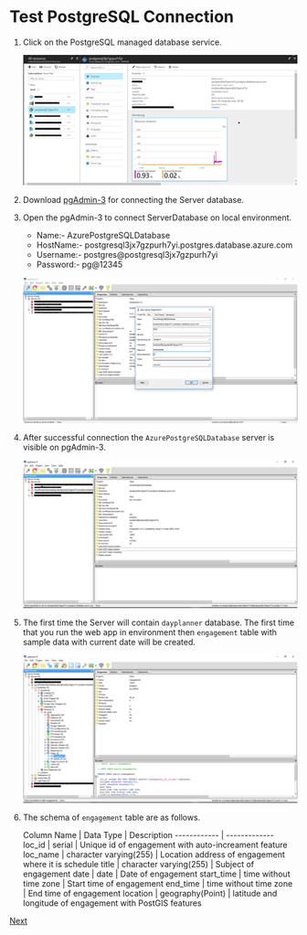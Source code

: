 # Test PostgreSQL Connection

1.	Click on the PostgreSQL managed database service. 

    ![](img/image-1.png)

1. Download <a href="https://www.pgadmin.org/download/">pgAdmin-3</a> for connecting the Server database.

1. Open the pgAdmin-3 to connect ServerDatabase on local environment. 

    - Name:- AzurePostgreSQLDatabase 
    - HostName:- postgresql3jx7gzpurh7yi.postgres.database.azure.com 
    - Username:- postgres@postgresql3jx7gzpurh7yi 
    - Password:- pg@12345  

    ![](img/image-2.png)

1. After successful connection the `AzurePostgreSQLDatabase` server is visible on pgAdmin-3.

    ![](img/image-3.png)

1.	The first time the Server will contain `dayplanner` database. The first time that you run the web app in environment then `engagement` table with sample data with current date will be created. 

    ![](img/image-4.png)

1.	The schema of `engagement` table are as follows.
    
    Column Name | Data Type | Description
    ------------ | -------------
    loc_id | serial | Unique id of engagement with auto-increament feature
    loc_name | character varying(255) | Location address of engagement where it is schedule
    title | character varying(255) | Subject of engagement
    date | date | Date of engagement
    start_time | time without time zone | Start time of engagement
    end_time | time without time zone | End time of engagement
    location | geography(Point) | latitude and longitude of engagement with PostGIS features


<a href="#">Next</a> 
 
